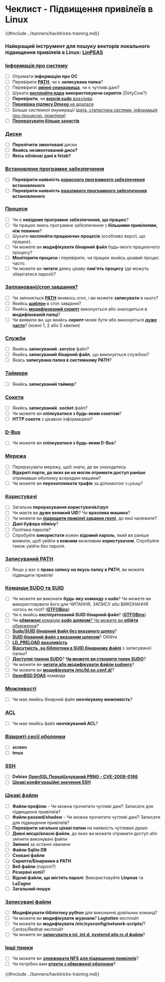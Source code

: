 # Чеклист - Підвищення привілеїв в Linux

{{#include ../banners/hacktricks-training.md}}

### **Найкращий інструмент для пошуку векторів локального підвищення привілеїв в Linux:** [**LinPEAS**](https://github.com/carlospolop/privilege-escalation-awesome-scripts-suite/tree/master/linPEAS)

### [Інформація про систему](privilege-escalation/index.html#system-information)

- [ ] Отримати **інформацію про ОС**
- [ ] Перевірити [**PATH**](privilege-escalation/index.html#path), чи є **записувана папка**?
- [ ] Перевірити [**змінні середовища**](privilege-escalation/index.html#env-info), чи є чутливі дані?
- [ ] Шукати [**експлойти ядра**](privilege-escalation/index.html#kernel-exploits) **використовуючи скрипти** (DirtyCow?)
- [ ] **Перевірити**, чи [**версія sudo** вразлива](privilege-escalation/index.html#sudo-version)
- [ ] [**Перевірка підпису Dmesg** не вдалася](privilege-escalation/index.html#dmesg-signature-verification-failed)
- [ ] Більше системної енумерації ([дата, статистика системи, інформація про процесор, принтери](privilege-escalation/index.html#more-system-enumeration))
- [ ] [**Перерахувати більше захистів**](privilege-escalation/index.html#enumerate-possible-defenses)

### [Диски](privilege-escalation/index.html#drives)

- [ ] **Перелічити змонтовані** диски
- [ ] **Якийсь незмонтований диск?**
- [ ] **Якісь облікові дані в fstab?**

### [**Встановлене програмне забезпечення**](privilege-escalation/index.html#installed-software)

- [ ] **Перевірити наявність** [**корисного програмного забезпечення**](privilege-escalation/index.html#useful-software) **встановленого**
- [ ] **Перевірити наявність** [**вразливого програмного забезпечення**](privilege-escalation/index.html#vulnerable-software-installed) **встановленого**

### [Процеси](privilege-escalation/index.html#processes)

- [ ] Чи є **невідоме програмне забезпечення, що працює**?
- [ ] Чи працює якесь програмне забезпечення з **більшими привілеями, ніж повинно**?
- [ ] Шукати **експлойти працюючих процесів** (особливо версії, що працює).
- [ ] Чи можете ви **модифікувати бінарний файл** будь-якого працюючого процесу?
- [ ] **Моніторити процеси** і перевірити, чи працює якийсь цікавий процес часто.
- [ ] Чи можете ви **читати** деяку цікаву **пам'ять процесу** (де можуть зберігатися паролі)?

### [Заплановані/cron завдання?](privilege-escalation/index.html#scheduled-jobs)

- [ ] Чи змінюється [**PATH**](privilege-escalation/index.html#cron-path) якимось cron, і ви можете **записувати** в нього?
- [ ] Якийсь [**шаблон**](privilege-escalation/index.html#cron-using-a-script-with-a-wildcard-wildcard-injection) в cron завданні?
- [ ] Якийсь [**модифікований скрипт**](privilege-escalation/index.html#cron-script-overwriting-and-symlink) виконується або знаходиться в **модифікованій папці**?
- [ ] Чи виявили ви, що якийсь **скрипт** може бути або виконується [**дуже часто**](privilege-escalation/index.html#frequent-cron-jobs)? (кожні 1, 2 або 5 хвилин)

### [Служби](privilege-escalation/index.html#services)

- [ ] Якийсь **записуваний .service** файл?
- [ ] Якийсь **записуваний бінарний файл**, що виконується службою?
- [ ] Якась **записувана папка в системному PATH**?

### [Таймери](privilege-escalation/index.html#timers)

- [ ] Якийсь **записуваний таймер**?

### [Сокети](privilege-escalation/index.html#sockets)

- [ ] Якийсь **записуваний .socket** файл?
- [ ] Чи можете ви **спілкуватися з будь-яким сокетом**?
- [ ] **HTTP сокети** з цікавою інформацією?

### [D-Bus](privilege-escalation/index.html#d-bus)

- [ ] Чи можете ви **спілкуватися з будь-яким D-Bus**?

### [Мережа](privilege-escalation/index.html#network)

- [ ] Перерахувати мережу, щоб знати, де ви знаходитесь
- [ ] **Відкриті порти, до яких ви не могли отримати доступ раніше** отримавши оболонку всередині машини?
- [ ] Чи можете ви **перехоплювати трафік** за допомогою `tcpdump`?

### [Користувачі](privilege-escalation/index.html#users)

- [ ] Загальна **перерахування користувачів/груп**
- [ ] Чи маєте ви **дуже великий UID**? Чи **вразлива** **машина**?
- [ ] Чи можете ви [**підвищити привілеї завдяки групі**](privilege-escalation/interesting-groups-linux-pe/), до якої належите?
- [ ] **Дані буфера обміну**?
- [ ] Політика паролів?
- [ ] Спробуйте **використати** кожен **відомий пароль**, який ви раніше виявили, щоб увійти **з кожним** можливим **користувачем**. Спробуйте також увійти без пароля.

### [Записуваний PATH](privilege-escalation/index.html#writable-path-abuses)

- [ ] Якщо у вас є **права запису на якусь папку в PATH**, ви можете підвищити привілеї

### [Команди SUDO та SUID](privilege-escalation/index.html#sudo-and-suid)

- [ ] Чи можете ви виконати **будь-яку команду з sudo**? Чи можете ви використовувати його для ЧИТАННЯ, ЗАПИСУ або ВИКОНАННЯ чогось як root? ([**GTFOBins**](https://gtfobins.github.io))
- [ ] Чи є якийсь **експлуатований SUID бінарний файл**? ([**GTFOBins**](https://gtfobins.github.io))
- [ ] Чи [**обмежені** команди **sudo** **шляхом**? Чи можете ви **обійти** обмеження](privilege-escalation/index.html#sudo-execution-bypassing-paths)?
- [ ] [**Sudo/SUID бінарний файл без вказаного шляху**](privilege-escalation/index.html#sudo-command-suid-binary-without-command-path)?
- [ ] [**SUID бінарний файл з вказаним шляхом**](privilege-escalation/index.html#suid-binary-with-command-path)? Обійти
- [ ] [**LD_PRELOAD вразливість**](privilege-escalation/index.html#ld_preload)
- [ ] [**Відсутність .so бібліотеки в SUID бінарному файлі**](privilege-escalation/index.html#suid-binary-so-injection) з записуваної папки?
- [ ] [**Доступні токени SUDO**](privilege-escalation/index.html#reusing-sudo-tokens)? [**Чи можете ви створити токен SUDO**](privilege-escalation/index.html#var-run-sudo-ts-less-than-username-greater-than)?
- [ ] Чи можете ви [**читати або модифікувати файли sudoers**](privilege-escalation/index.html#etc-sudoers-etc-sudoers-d)?
- [ ] Чи можете ви [**модифікувати /etc/ld.so.conf.d/**](privilege-escalation/index.html#etc-ld-so-conf-d)?
- [ ] [**OpenBSD DOAS**](privilege-escalation/index.html#doas) команда

### [Можливості](privilege-escalation/index.html#capabilities)

- [ ] Чи має якийсь бінарний файл **неочікувану можливість**?

### [ACL](privilege-escalation/index.html#acls)

- [ ] Чи має якийсь файл **неочікуваний ACL**?

### [Відкриті сесії оболонки](privilege-escalation/index.html#open-shell-sessions)

- [ ] **screen**
- [ ] **tmux**

### [SSH](privilege-escalation/index.html#ssh)

- [ ] **Debian** [**OpenSSL Передбачуваний PRNG - CVE-2008-0166**](privilege-escalation/index.html#debian-openssl-predictable-prng-cve-2008-0166)
- [ ] [**Цікаві конфігураційні значення SSH**](privilege-escalation/index.html#ssh-interesting-configuration-values)

### [Цікаві файли](privilege-escalation/index.html#interesting-files)

- [ ] **Файли профілю** - Чи можна прочитати чутливі дані? Записати для підвищення привілеїв?
- [ ] **Файли passwd/shadow** - Чи можна прочитати чутливі дані? Записати для підвищення привілеїв?
- [ ] **Перевірити загально цікаві папки** на наявність чутливих даних
- [ ] **Дивні місця/власні файли**, до яких ви можете отримати доступ або змінити виконувані файли
- [ ] **Змінені** за останні хвилини
- [ ] **Файли Sqlite DB**
- [ ] **Сховані файли**
- [ ] **Скрипти/Бінарники в PATH**
- [ ] **Веб файли** (паролі?)
- [ ] **Резервні копії**?
- [ ] **Відомі файли, що містять паролі**: Використовуйте **Linpeas** та **LaZagne**
- [ ] **Загальний пошук**

### [**Записувані файли**](privilege-escalation/index.html#writable-files)

- [ ] **Модифікувати бібліотеку python** для виконання довільних команд?
- [ ] Чи можете ви **модифікувати журнали**? **Logtotten** експлойт
- [ ] Чи можете ви **модифікувати /etc/sysconfig/network-scripts/**? Centos/Redhat експлойт
- [ ] Чи можете ви [**записувати в ini, int.d, systemd або rc.d файли**](privilege-escalation/index.html#init-init-d-systemd-and-rc-d)?

### [**Інші трюки**](privilege-escalation/index.html#other-tricks)

- [ ] Чи можете ви [**зловживати NFS для підвищення привілеїв**](privilege-escalation/index.html#nfs-privilege-escalation)?
- [ ] Чи потрібно вам [**втекти з обмеженої оболонки**](privilege-escalation/index.html#escaping-from-restricted-shells)?

{{#include ../banners/hacktricks-training.md}}
